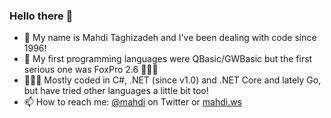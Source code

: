 ### Hello there 👋

- 💬 My name is Mahdi Taghizadeh and I've been dealing with code since 1996!
- 💾 My first programming languages were QBasic/GWBasic but the first serious one was FoxPro 2.6 🤷🏻‍♂️
- 👨🏻‍💻 Mostly coded in C#, .NET (since v1.0) and .NET Core and lately Go, but have tried other languages a little bit too!
- 📫 How to reach me: [@mahdi](https://twitter.com/mahdi) on Twitter or [mahdi.ws](https://mahdi.ws)
